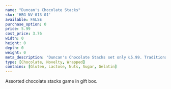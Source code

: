 ```yaml
---
name: "Duncan's Chocolate Stacks"
sku: 'HBG-NV-013-01'
available: FALSE
purchase_option: 0
price: 5.99
cost_price: 3.76
width: 0
height: 0
depth: 0
weight: 0
meta_description: "Duncan's Chocolate Stacks set only Ł5.99. Traditional sweets and more at Humbugs Confectionery Store. Specialists in satisfying your sweet tooth!"
type: [Chocolate, Novelty, Wrapped]
contains: [Gluten, Lactose, Nuts, Sugar, Gelatin]
---
```

Assorted chocolate stacks game in gift box.